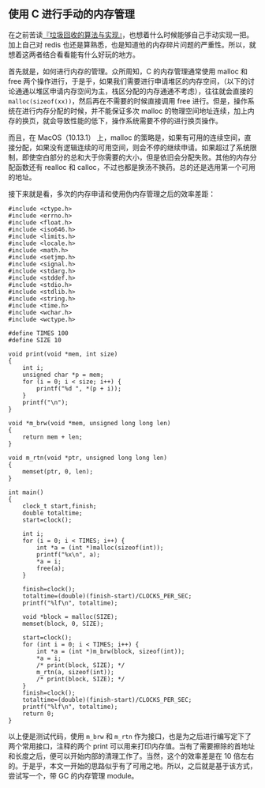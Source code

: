 使用 C 进行手动的内存管理
---

在之前苦读[『垃圾回收的算法与实现』](https://book.douban.com/subject/26821357/)，也想着什么时候能够自己手动实现一把。加上自己对 redis 也还是算熟悉，也是知道他的内存碎片问题的严重性。所以，就想着这两者结合看看能有什么好玩的地方。

首先就是，如何进行内存的管理。众所周知，C 的内存管理通常使用 malloc 和 free 两个操作进行，于是乎，如果我们需要进行申请堆区的内存空间，（以下的讨论通通以堆区申请内存空间为主，栈区分配的内存通通不考虑），往往就会直接的 `malloc(sizeof(xx))`，然后再在不需要的时候直接调用 free 进行。但是，操作系统在进行内存分配的时候，并不能保证多次 malloc 的物理空间地址连续，加上内存的换页，就会导致性能的低下，操作系统需要不停的进行换页操作。

而且，在 MacOS（10.13.1） 上，malloc 的策略是，如果有可用的连续空间，直接分配，如果没有逻辑连续的可用空间，则会不停的继续申请。如果超过了系统限制，即使空白部分的总和大于你需要的大小，但是依旧会分配失败。其他的内存分配函数还有 realloc 和 calloc，不过也都是换汤不换药。总的还是选用第一个可用的地址。

接下来就是看，多次的内存申请和使用伪内存管理之后的效率差距：

```
#include <ctype.h>
#include <errno.h>
#include <float.h>
#include <iso646.h>
#include <limits.h>
#include <locale.h>
#include <math.h>
#include <setjmp.h>
#include <signal.h>
#include <stdarg.h>
#include <stddef.h>
#include <stdio.h>
#include <stdlib.h>
#include <string.h>
#include <time.h>
#include <wchar.h>
#include <wctype.h>

#define TIMES 100
#define SIZE 10

void print(void *mem, int size)
{
    int i;
    unsigned char *p = mem;
    for (i = 0; i < size; i++) {
        printf("%d ", *(p + i));
    }
    printf("\n");
}

void *m_brw(void *mem, unsigned long long len)
{
    return mem + len;
}

void m_rtn(void *ptr, unsigned long long len)
{
    memset(ptr, 0, len);
}

int main()
{
    clock_t start,finish;
    double totaltime;
    start=clock();

    int i;
    for (i = 0; i < TIMES; i++) {
        int *a = (int *)malloc(sizeof(int));
        printf("%x\n", a);
        *a = i;
        free(a);
    }

    finish=clock();
    totaltime=(double)(finish-start)/CLOCKS_PER_SEC;
    printf("%lf\n", totaltime);

    void *block = malloc(SIZE);
    memset(block, 0, SIZE);

    start=clock();
    for (int i = 0; i < TIMES; i++) {
        int *a = (int *)m_brw(block, sizeof(int));
        *a = i;
        /* print(block, SIZE); */
        m_rtn(a, sizeof(int));
        /* print(block, SIZE); */
    }
    finish=clock();
    totaltime=(double)(finish-start)/CLOCKS_PER_SEC;
    printf("%lf\n", totaltime);
    return 0;
}
```

以上便是测试代码，使用 `m_brw` 和 `m_rtn` 作为接口，也是为之后进行编写定下了两个常用接口，注释的两个 print 可以用来打印内存值。当有了需要擦除的首地址和长度之后，便可以开始内部的清理工作了。当然，这个的效率差是在 10 倍左右的。于是乎，本文一开始的思路似乎有了可用之地。所以，之后就是基于该方式，尝试写一个，带 GC 的内存管理 module。

